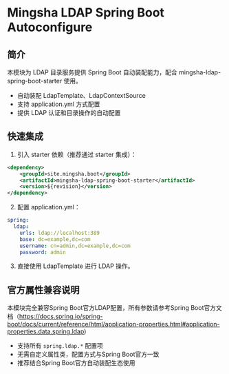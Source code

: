 # Mingsha LDAP Spring Boot Autoconfigure

## 简介

本模块为 LDAP 目录服务提供 Spring Boot 自动装配能力，配合 mingsha-ldap-spring-boot-starter 使用。

- 自动装配 LdapTemplate、LdapContextSource
- 支持 application.yml 方式配置
- 提供 LDAP 认证和目录操作的自动配置

## 快速集成

1. 引入 starter 依赖（推荐通过 starter 集成）：

```xml
<dependency>
    <groupId>site.mingsha.boot</groupId>
    <artifactId>mingsha-ldap-spring-boot-starter</artifactId>
    <version>${revision}</version>
</dependency>
```

2. 配置 application.yml：

```yaml
spring:
  ldap:
    urls: ldap://localhost:389
    base: dc=example,dc=com
    username: cn=admin,dc=example,dc=com
    password: admin
```

3. 直接使用 LdapTemplate 进行 LDAP 操作。

## 官方属性兼容说明

本模块完全兼容Spring Boot官方LDAP配置，所有参数请参考Spring Boot官方文档（https://docs.spring.io/spring-boot/docs/current/reference/html/application-properties.html#application-properties.data.spring.ldap)

- 支持所有 `spring.ldap.*` 配置项
- 无需自定义属性类，配置方式与Spring Boot官方一致
- 推荐结合Spring Boot官方自动装配生态使用

